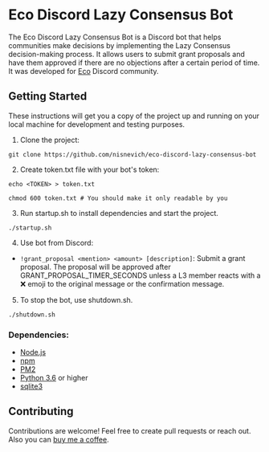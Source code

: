 # Eco Discord Lazy Consensus Bot

The Eco Discord Lazy Consensus Bot is a Discord bot that helps communities make decisions by implementing the Lazy Consensus decision-making process. It allows users to submit grant proposals and have them approved if there are no objections after a certain period of time. It was developed for [Eco](https://eco.org/) Discord community.

## Getting Started
These instructions will get you a copy of the project up and running on your local machine for development and testing purposes.

1. Clone the project:
```
git clone https://github.com/nisnevich/eco-discord-lazy-consensus-bot
```

2. Create token.txt file with your bot's token:

```
echo <TOKEN> > token.txt

chmod 600 token.txt # You should make it only readable by you
```

3. Run startup.sh to install dependencies and start the project.
```
./startup.sh
```

4. Use bot from Discord:
- `!grant_proposal <mention> <amount> [description]`: Submit a grant proposal. The proposal will be approved after GRANT_PROPOSAL_TIMER_SECONDS unless a L3 member reacts with a :x: emoji to the original message or the confirmation message.

5. To stop the bot, use shutdown.sh.
```
./shutdown.sh
```

### Dependencies:
- [Node.js](https://nodejs.org)
- [npm](https://www.npmjs.com)
- [PM2](https://pm2.io)
- [Python 3.6](https://www.python.org/downloads/release/python-360/) or higher
- [sqlite3](https://www.sqlite.org)

## Contributing
Contributions are welcome! Feel free to create pull requests or reach out. Also you can [buy me a coffee](https://www.buymeacoffee.com/a.nisnevich).
